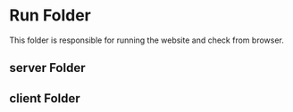 # Run Folder
This folder is responsible for running the website and check from browser.
## server Folder
## client Folder